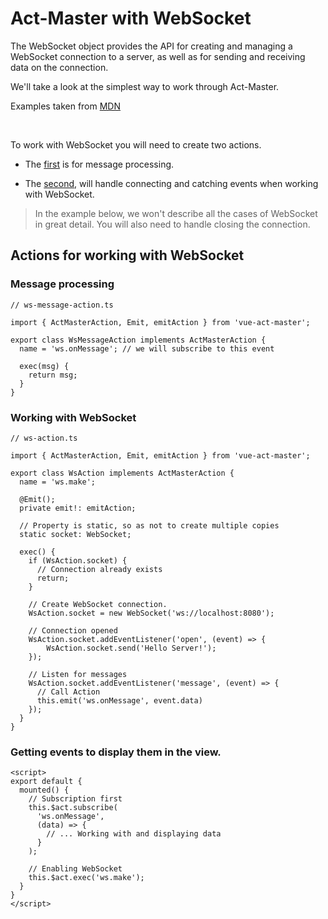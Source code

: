 # Act-Master with WebSocket

The WebSocket object provides the API for creating and managing a WebSocket connection to a server, as well as for sending and receiving data on the connection.

We'll take a look at the simplest way to work through Act-Master.

Examples taken from [MDN](https://developer.mozilla.org/en-US/docs/Web/API/WebSocket)

<br>

To work with WebSocket you will need to create two actions.

- The [first](#message-processing) is for message processing.

- The [second](#working-with-websocket), will handle connecting and catching events when working with WebSocket.

> In the example below, we won't describe all the cases of WebSocket in great detail. You will also need to handle closing the connection.

## Actions for working with WebSocket

### Message processing

```ts{6}
// ws-message-action.ts

import { ActMasterAction, Emit, emitAction } from 'vue-act-master';

export class WsMessageAction implements ActMasterAction {
  name = 'ws.onMessage'; // we will subscribe to this event

  exec(msg) {
    return msg;
  }
}

```

### Working with WebSocket

```ts{6}
// ws-action.ts

import { ActMasterAction, Emit, emitAction } from 'vue-act-master';

export class WsAction implements ActMasterAction {
  name = 'ws.make';

  @Emit();
  private emit!: emitAction;

  // Property is static, so as not to create multiple copies
  static socket: WebSocket;

  exec() {
    if (WsAction.socket) {
      // Connection already exists
      return;
    }

    // Create WebSocket connection.
    WsAction.socket = new WebSocket('ws://localhost:8080');

    // Connection opened
    WsAction.socket.addEventListener('open', (event) => {
        WsAction.socket.send('Hello Server!');
    });

    // Listen for messages
    WsAction.socket.addEventListener('message', (event) => {
      // Call Action
      this.emit('ws.onMessage', event.data)
    });
  }
}
```

### Getting events to display them in the view.

```vue{5-6,13}
<script>
export default {
  mounted() {
    // Subscription first
    this.$act.subscribe(
      'ws.onMessage',
      (data) => {
        // ... Working with and displaying data
      }
    );

    // Enabling WebSocket
    this.$act.exec('ws.make');
  }
}
</script>
```